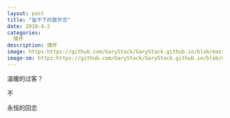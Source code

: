 ```yaml
---
layout: post
title: "留不下的莫怀念"
date: 2018-4-2
categories:
  情怀
description: 情怀
image: https:https://github.com/GaryStack/GaryStack.github.io/blob/master/background/%E6%98%9F%E7%A9%BA/timg.jpg?raw=true
image-sm: https:https://github.com/GaryStack/GaryStack.github.io/blob/master/background/%E6%98%9F%E7%A9%BA/timg.jpg?raw=true
---
```


温暖的过客？

不

永恒的回恋
